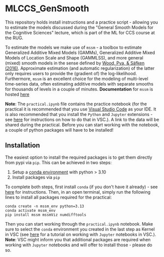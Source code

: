 # MLCCS_GenSmooth

This repository holds install instructions and a practice script - allowing you to estimate the models discussed during the
"General Smooth Models for the Cognitive Sciences" lecture, which is part of the ML for CCS course at the RUG.

To estimate the models we make use of ``mssm`` - a toolbox to estimate Generalized Additive Mixed Models (GAMMs),
Generalized Additive Mixed Models of Location Scale and Shape (GAMMLSS), and more general (mixed) smooth models in the sense defined
by [Wood, Pya, & Säfken (2016)](https://doi.org/10.1080/01621459.2016.1180986). Approximate estimation (and automatic regularization) of the latter only requires users to provide the (gradient of) the log-likelihood. Furthermore, ``mssm`` is an excellent choice for the modeling of multi-level time-series data, often estimating additive models with separate smooths for thousands of levels in a couple of minutes. **Documentation** for ``mssm`` is hosted [here](https://jokra1.github.io/mssm/index.html)

**Note**: The ``practical.ipynb`` file contains the practice notebook (for the practical it is recommended that you use [Visual Studio Code](https://code.visualstudio.com)
as your IDE. It is also recommended that you install the ``Python`` and ``Jupyter`` extensions - see [here](https://code.visualstudio.com/docs/editor/extension-marketplace)
for instructions on how to do that in VSC.). A link to the data will be shared during the practical. Before you can start working with the notebook, a couple of python packages
will have to be installed!

## Installation

The easiest option to install the required packages is to get them directly from pypi via ``pip``. This can be achieved in two steps:

1) Setup a [conda environment](https://docs.conda.io/projects/conda/en/latest/user-guide/tasks/manage-environments.html) with python > 3.10
2) Install packages via ``pip``

To complete both steps, first install ``conda`` (if you don't have it already) - see [here](https://docs.conda.io/projects/conda/en/latest/user-guide/getting-started.html) for instructions. Then,
in an open terminal, simply run the following lines to install all packages required for the practical:

```
conda create -n mssm_env python=3.13
conda activate mssm_env
pip install mssm mssmViz numdifftools
```

Then you can start working through the ``practical.ipynb`` notebook. Make sure to select the ``conda`` environment you created in the last step as Kernel
in VSC (see [here](https://code.visualstudio.com/docs/datascience/jupyter-notebooks) for a tutorial on working with ``Jupyter`` notebooks in VSC.). **Note**: VSC might inform you that
additional packages are required when working with ``Jupyter`` notebooks and will offer to install those - please do so.
